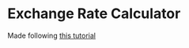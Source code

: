 # Exchange Rate Calculator
Made following [this tutorial](https://www.udemy.com/course/web-projects-with-vanilla-javascript/)
